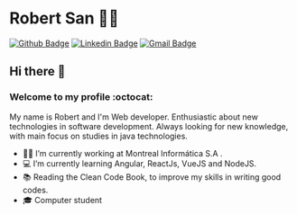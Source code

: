 # Robert San 👨‍💻

[![Github Badge](https://img.shields.io/badge/-Github-000?style=flat-square&logo=Github&logoColor=white&link=https://github.com/robertsanseries)](https://github.com/robertsanseries)
[![Linkedin Badge](https://img.shields.io/badge/-LinkedIn-blue?style=flat-square&logo=Linkedin&logoColor=white&link=https://www.linkedin.com/in/robertsanseries/)](https://www.linkedin.com/in/robertsanseries/)
[![Gmail Badge](https://img.shields.io/badge/-Gmail-c14438?style=flat-square&logo=Gmail&logoColor=white&link=mailto:robertsanseries@gmail.com)](mailto:robertsanseries@gmail.com)

## Hi there 👋  
###  Welcome to my profile :octocat:

My name is Robert and I'm Web developer. Enthusiastic about new technologies in software development. Always looking for new knowledge, with main focus on studies in java technologies.

- :office_worker: I’m currently working at Montreal Informática S.A .
- 💻 I’m currently learning Angular, ReactJs, VueJS and NodeJS.
- :books: Reading the Clean Code Book, to improve my skills in writing good codes.
- 🎓 Computer student
